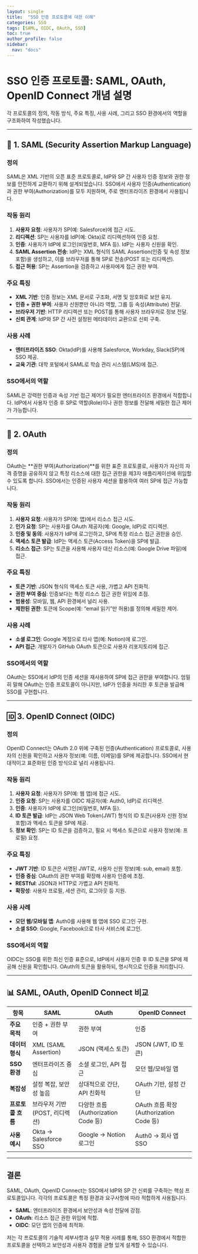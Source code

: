 ```yaml
---
layout: single
title:  "SSO 인증 프로토콜에 대한 이해"
categories: SSO
tags: [SAML, OIDC, OAuth, SSO]
toc: true
author_profile: false
sidebar:
  nav: "docs"
---
```


# SSO 인증 프로토콜: SAML, OAuth, OpenID Connect 개념 설명

각 프로토콜의 정의, 작동 방식, 주요 특징, 사용 사례, 그리고 SSO 환경에서의 역할을 구조화하여 작성했습니다. 

---

## 🔐 1. SAML (Security Assertion Markup Language)

### 정의
SAML은 XML 기반의 오픈 표준 프로토콜로, IdP와 SP 간 사용자 인증 정보와 권한 정보를 안전하게 교환하기 위해 설계되었습니다. SSO에서 사용자 인증(Authentication)과 권한 부여(Authorization)를 모두 지원하며, 주로 엔터프라이즈 환경에서 사용됩니다.

### 작동 원리
1. **사용자 요청**: 사용자가 SP(예: Salesforce)에 접근 시도.
2. **리디렉션**: SP는 사용자를 IdP(예: Okta)로 리디렉션하여 인증 요청.
3. **인증**: 사용자가 IdP에 로그인(비밀번호, MFA 등). IdP는 사용자 신원을 확인.
4. **SAML Assertion 전송**: IdP는 XML 형식의 SAML Assertion(인증 및 속성 정보 포함)을 생성하고, 이를 브라우저를 통해 SP로 전송(POST 또는 리디렉션).
5. **접근 허용**: SP는 Assertion을 검증하고 사용자에게 접근 권한 부여.

### 주요 특징
- **XML 기반**: 인증 정보는 XML 문서로 구조화, 서명 및 암호화로 보안 유지.
- **인증 + 권한 부여**: 사용자 신원뿐만 아니라 역할, 그룹 등 속성(Attribute) 전달.
- **브라우저 기반**: HTTP 리디렉션 또는 POST를 통해 사용자 브라우저로 정보 전달.
- **신뢰 관계**: IdP와 SP 간 사전 설정된 메타데이터 교환으로 신뢰 구축.

### 사용 사례
- **엔터프라이즈 SSO**: Okta(IdP)를 사용해 Salesforce, Workday, Slack(SP)에 SSO 제공.
- **교육 기관**: 대학 포털에서 SAML로 학습 관리 시스템(LMS)에 접근.

### SSO에서의 역할
SAML은 강력한 인증과 속성 기반 접근 제어가 필요한 엔터프라이즈 환경에서 적합합니다. IdP에서 사용자 인증 후 SP로 역할(Role)이나 권한 정보를 전달해 세밀한 접근 제어가 가능합니다.

---

## 🔑 2. OAuth

### 정의
OAuth는 **권한 부여(Authorization)**를 위한 표준 프로토콜로, 사용자가 자신의 자격 증명을 공유하지 않고 특정 리소스에 대한 접근 권한을 제3자 애플리케이션에 위임할 수 있도록 합니다. SSO에서는 인증된 사용자 세션을 활용하여 여러 SP에 접근 가능합니다.

### 작동 원리
1. **사용자 요청**: 사용자가 SP(예: 앱)에서 리소스 접근 시도.
2. **인가 요청**: SP는 사용자를 OAuth 제공자(예: Google, IdP)로 리디렉션.
3. **인증 및 동의**: 사용자가 IdP에 로그인하고, SP에 특정 리소스 접근 권한을 승인.
4. **액세스 토큰 발급**: IdP는 액세스 토큰(Access Token)을 SP에 발급.
5. **리소스 접근**: SP는 토큰을 사용해 사용자 대신 리소스(예: Google Drive 파일)에 접근.

### 주요 특징
- **토큰 기반**: JSON 형식의 액세스 토큰 사용, 가볍고 API 친화적.
- **권한 부여 중심**: 인증보다는 특정 리소스 접근 권한 위임에 초점.
- **범용성**: 모바일, 웹, API 환경에서 널리 사용.
- **제한된 권한**: 토큰에 Scope(예: “email 읽기”만 허용)를 정의해 세밀한 제어.

### 사용 사례
- **소셜 로그인**: Google 계정으로 타사 앱(예: Notion)에 로그인.
- **API 접근**: 개발자가 GitHub OAuth 토큰으로 사용자 리포지토리에 접근.

### SSO에서의 역할
OAuth는 SSO에서 IdP의 인증 세션을 재사용하여 SP에 접근 권한을 부여합니다. 엄밀히 말해 OAuth는 인증 프로토콜이 아니지만, IdP가 인증을 처리한 후 토큰을 발급해 SSO를 구현합니다.

---

## 🆔 3. OpenID Connect (OIDC)

### 정의
OpenID Connect는 OAuth 2.0 위에 구축된 인증(Authentication) 프로토콜로, 사용자의 신원을 확인하고 사용자 정보(예: 이름, 이메일)를 SP에 제공합니다. SSO에서 현대적이고 표준화된 인증 방식으로 널리 사용됩니다.

### 작동 원리
1. **사용자 요청**: 사용자가 SP(예: 웹 앱)에 접근 시도.
2. **인증 요청**: SP는 사용자를 OIDC 제공자(예: Auth0, IdP)로 리디렉션.
3. **인증**: 사용자가 IdP에 로그인(비밀번호, MFA 등).
4. **ID 토큰 발급**: IdP는 JSON Web Token(JWT) 형식의 ID 토큰(사용자 신원 정보 포함)과 액세스 토큰을 SP에 제공.
5. **정보 확인**: SP는 ID 토큰을 검증하고, 필요 시 액세스 토큰으로 사용자 정보(예: 프로필) 요청.

### 주요 특징
- **JWT 기반**: ID 토큰은 서명된 JWT로, 사용자 신원 정보(예: sub, email) 포함.
- **인증 중심**: OAuth의 권한 부여를 확장해 사용자 인증에 초점.
- **RESTful**: JSON과 HTTP로 가볍고 API 친화적.
- **확장성**: 사용자 프로필, 세션 관리, 로그아웃 등 지원.

### 사용 사례
- **모던 웹/모바일 앱**: Auth0를 사용해 웹 앱에 SSO 로그인 구현.
- **소셜 SSO**: Google, Facebook으로 타사 서비스에 로그인.

### SSO에서의 역할
OIDC는 SSO를 위한 최신 인증 표준으로, IdP에서 사용자 인증 후 ID 토큰을 SP에 제공해 신원을 확인합니다. OAuth의 토큰을 활용하되, 명시적으로 인증을 처리합니다.

---

## 📊 SAML, OAuth, OpenID Connect 비교

| **항목**          | **SAML**                     | **OAuth**                  | **OpenID Connect**         |
|-------------------|-----------------------------|---------------------------|----------------------------|
| **주요 목적**      | 인증 + 권한 부여             | 권한 부여                  | 인증                       |
| **데이터 형식**    | XML (SAML Assertion)         | JSON (액세스 토큰)          | JSON (JWT, ID 토큰)         |
| **SSO 환경**       | 엔터프라이즈 중심            | 소셜 로그인, API 접근        | 모던 웹/모바일 앱           |
| **복잡성**         | 설정 복잡, 보안성 높음        | 상대적으로 간단, API 친화적 | OAuth 기반, 설정 간단       |
| **프로토콜 흐름**  | 브라우저 기반 (POST, 리디렉션)| 다양한 흐름 (Authorization Code 등) | OAuth 흐름 확장 (Authorization Code 등) |
| **사용 예시**      | Okta → Salesforce SSO        | Google → Notion 로그인      | Auth0 → 회사 앱 SSO         |

---

## 결론

SAML, OAuth, OpenID Connect는 SSO에서 IdP와 SP 간 신뢰를 구축하는 핵심 프로토콜입니다. 각각의 프로토콜은 특정 환경과 요구사항에 따라 적합하게 사용됩니다.  
- **SAML**: 엔터프라이즈 환경에서 보안성과 속성 전달에 강점.  
- **OAuth**: 리소스 접근 권한 위임에 적합.  
- **OIDC**: 모던 앱의 인증에 최적화.  

저는 각 프로토콜의 기술적 세부사항과 실무 적용 사례를 통해, SSO 환경에서 적합한 프로토콜을 선택하고 보안성과 사용자 경험을 균형 있게 설계할 수 있습니다.
